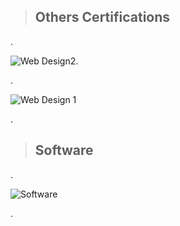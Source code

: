 

> ## Others Certifications


.


![Web Design2](https://github.com/nancyalaswad90/nancyalaswad90/assets/36210723/c9fe0326-e4a6-4e06-885f-4619e08d9e20).


.


![Web Design 1](https://github.com/nancyalaswad90/nancyalaswad90/assets/36210723/705e16c0-8a51-4cde-9143-0c0ac23cec2d)


.

> ##  Software

.

![Software](https://github.com/nancyalaswad90/nancyalaswad90/assets/36210723/39b9b388-b6f7-4820-9500-2c7f1c47731c)


.
